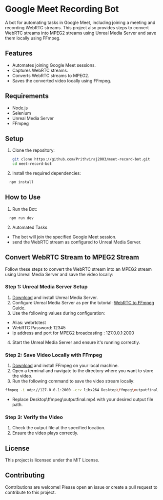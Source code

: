 # Google Meet Recording Bot

A bot for automating tasks in Google Meet, including joining a meeting and recording WebRTC streams. This project also provides steps to convert WebRTC streams into MPEG2 streams using Unreal Media Server and save them locally using FFmpeg.

## Features

- Automates joining Google Meet sessions.
- Captures WebRTC streams.
- Converts WebRTC streams to MPEG2.
- Saves the converted video locally using FFmpeg.

## Requirements

- Node.js
- Selenium 
- Unreal Media Server
- FFmpeg

## Setup

1. Clone the repository:
   ```bash
   git clone https://github.com/Prithviraj2003/meet-record-bot.git
   cd meet-record-bot
    ``` 
2. Install the required dependencies:

```bash
  npm install
```
## How to Use

1. Run the Bot:

```bash
  npm run dev
```
2. Automated Tasks
- The bot will join the specified Google Meet session.
- send the WebRTC stream as configured to Unreal  Media Server.

## Convert WebRTC Stream to MPEG2 Stream

Follow these steps to convert the WebRTC stream into an MPEG2 stream using Unreal Media Server and save the video locally:

### Step 1: Unreal Media Server Setup
1. [Download](http://umediaserver.net/umediaserver/download.html) and install Unreal Media Server.
2. Configure Unreal Media Server as per the tutorial:
[WebRTC to FFmpeg Guide](http://umediaserver.net/umediaserver/webrtctoffmpeg.htm).
3. Use the following values during configuration:
- Alias: webrtctest
- WebRTC Password: 12345
- Ip address and port for MPEG2 broadcasting : 127.0.0.1:2000
4. Start the Unreal Media Server and ensure it's running correctly.

### Step 2: Save Video Locally with FFmpeg
1. [Download](https://www.ffmpeg.org/download.html) and install FFmpeg on your local machine.
2. Open a terminal and navigate to the directory where you want to store the video.
3. Run the following command to save the video stream locally:
```bash
ffmpeg -i udp://127.0.0.1:2000 -c:v libx264 Desktop\ffmpeg\outputfinal.mp4
```
- Replace Desktop\ffmpeg\outputfinal.mp4 with your desired output file path.

### Step 3: Verify the Video
1. Check the output file at the specified location.
2. Ensure the video plays correctly.

## License
This project is licensed under the MIT License.

## Contributing
Contributions are welcome! Please open an issue or create a pull request to contribute to this project.
